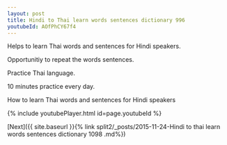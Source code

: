 ```yaml
---
layout: post
title: Hindi to Thai learn words sentences dictionary 996 
youtubeId: AOfPhCY67f4
---
```

 
 
Helps to learn Thai words and sentences for Hindi speakers.

Opportunitiy to repeat the words sentences. 

Practice Thai language. 
 
10 minutes practice every day. 
 
How to learn Thai words and sentences for Hindi speakers 
 
{% include youtubePlayer.html id=page.youtubeId %}
 
 
[Next]({{ site.baseurl }}{% link  split2/_posts/2015-11-24-Hindi to thai learn words sentences dictionary 1098 .md%})
 
